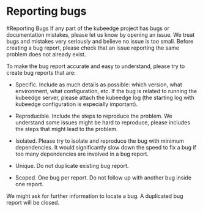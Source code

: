 # Reporting bugs
#Reporting Bugs
If any part of the kubeedge project has bugs or documentation mistakes, please let us know by opening an issue. We treat bugs and mistakes very seriously and believe no issue is too small. Before creating a bug report, please check that an issue reporting the same problem does not already exist.

To make the bug report accurate and easy to understand, please try to create bug reports that are:

- Specific. Include as much details as possible: which version, what environment, what configuration, etc. If the bug is related to running the kubeedge server, please attach the kubeedge log (the starting log with kubeedge configuration is especially important).

- Reproducible. Include the steps to reproduce the problem. We understand some issues might be hard to reproduce, please includes the steps that might lead to the problem.

- Isolated. Please try to isolate and reproduce the bug with minimum dependencies. It would significantly slow down the speed to fix a bug if too many dependencies are involved in a bug report.

- Unique. Do not duplicate existing bug report.

- Scoped. One bug per report. Do not follow up with another bug inside one report.

We might ask for further information to locate a bug. A duplicated bug report will be closed.
